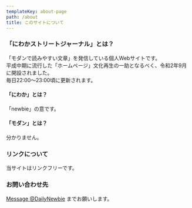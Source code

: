 ```yaml
---
templateKey: about-page
path: /about
title: このサイトについて
---
```

### 「にわかストリートジャーナル」とは？

「モダンで読みやすい文章」を発信している個人Webサイトです。\
平成中期に流行した「ホームページ」文化再生の一助となるべく、令和2年9月に開設されました。\
毎日22:00～23:00頃に更新されます。

#### 「にわか」とは？

「newbie」の意です。

#### 「モダン」とは？

分かりません。

### リンクについて

当サイトはリンクフリーです。

### お問い合わせ先

<a href="https://twitter.com/messages/compose?recipient_id=1298740922981572609&ref_src=twsrc%5Etfw" class="twitter-dm-button" data-screen-name="DailyNewbie" data-show-count="false">Message @DailyNewbie</a><script async src="https://platform.twitter.com/widgets.js" charset="utf-8"></script> 
までお願いします。